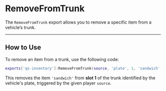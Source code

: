 # RemoveFromTrunk

The `RemoveFromTrunk` export allows you to remove a specific item from a vehicle’s trunk.

***

## How to Use

To remove an item from a trunk, use the following code:

```lua
exports['qs-inventory']:RemoveFromTrunk(source, 'plate', 1, 'sandwich', 1)
```

This removes the item `'sandwich'` from **slot 1** of the trunk identified by the vehicle's plate, triggered by the given player `source`.
